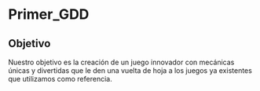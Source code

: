 # Primer_GDD

## Objetivo
Nuestro objetivo es la creación de un juego innovador con mecánicas únicas y divertidas que le den una vuelta de hoja a los juegos ya existentes que utilizamos como referencia.

## 
